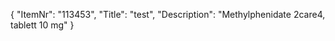 {
  "ItemNr": "113453",
  "Title": "test",
  "Description": "Methylphenidate 2care4, tablett 10 mg"
}